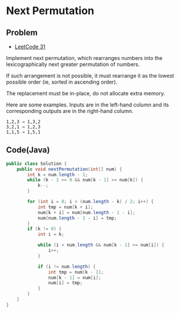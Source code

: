# Next Permutation

## Problem

- [LeetCode 31](https://oj.leetcode.com/problems/next-permutation/)

Implement next permutation, which rearranges numbers into the lexicographically next greater permutation of numbers.

If such arrangement is not possible, it must rearrange it as the lowest possible order (ie, sorted in ascending order).

The replacement must be in-place, do not allocate extra memory.

Here are some examples. Inputs are in the left-hand column and its corresponding outputs are in the right-hand column.

```
1,2,3 → 1,3,2
3,2,1 → 1,2,3
1,1,5 → 1,5,1
```

## Code(Java)

```java
public class Solution {
    public void nextPermutation(int[] num) {
        int k = num.length - 1;
        while (k - 1 >= 0 && num[k - 1] >= num[k]) {
            k--;
        }

        for (int i = 0; i < (num.length - k) / 2; i++) {
            int tmp = num[k + i];
            num[k + i] = num[num.length - 1 - i];
            num[num.length - 1 - i] = tmp;
        }
        if (k != 0) {
            int i = k;

            while (i < num.length && num[k - 1] >= num[i]) {
                i++;
            }

            if (i != num.length) {
                int tmp = num[k - 1];
                num[k - 1] = num[i];
                num[i] = tmp;
            }
        }
    }
}
```
